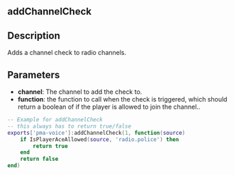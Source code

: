 ## addChannelCheck

## Description

Adds a channel check to radio channels.

## Parameters

* **channel**: The channel to add the check to.
* **function**: the function to call when the check is triggered, which should return a boolean of if the player is allowed to join the channel..

```lua
-- Example for addChannelCheck
-- this always has to return true/false
exports['pma-voice']:addChannelCheck(1, function(source)
	if IsPlayerAceAllowed(source, 'radio.police') then
		return true
	end
	return false
end)
```